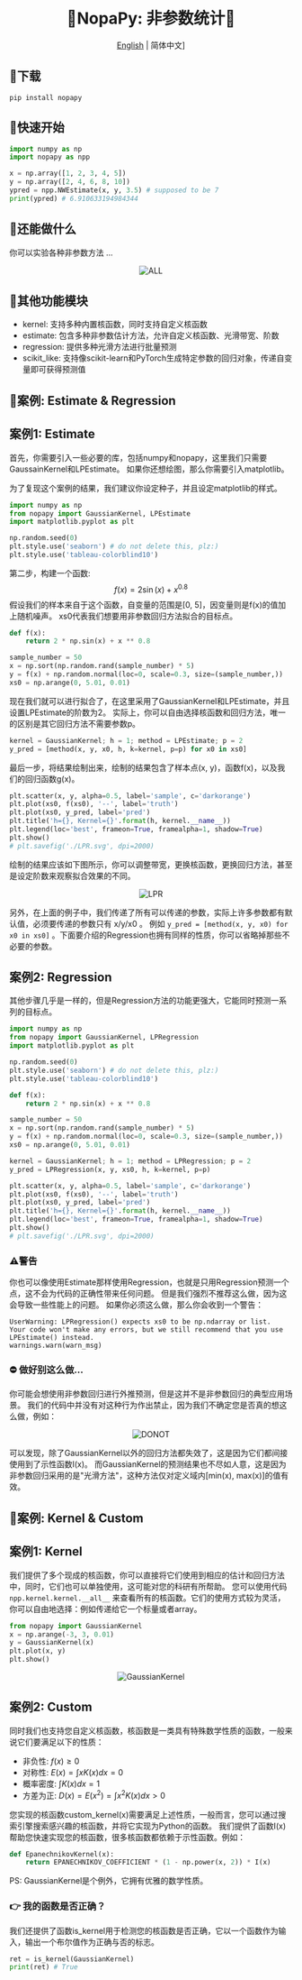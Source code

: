 <h1 align="center">🧰NopaPy: 非参数统计🧰 </h1>

<div align="center">

[English](./README.md) | 简体中文]
</div>

## 🚀下载
`
pip install nopapy
`

## 🎉快速开始
```python
import numpy as np
import nopapy as npp

x = np.array([1, 2, 3, 4, 5])
y = np.array([2, 4, 6, 8, 10])
ypred = npp.NWEstimate(x, y, 3.5) # supposed to be 7
print(ypred) # 6.910633194984344
```

## 📕还能做什么
你可以实验各种非参数方法 ...
<div align="center">
    <img src="./pictures/ALL.svg" alt="ALL">
</div>

## 🎨其他功能模块
- kernel: 支持多种内置核函数，同时支持自定义核函数
- estimate: 包含多种非参数估计方法，允许自定义核函数、光滑带宽、阶数
- regression: 提供多种光滑方法进行批量预测
- scikit_like: 支持像scikit-learn和PyTorch生成特定参数的回归对象，传递自变量即可获得预测值

## 🎰案例: Estimate & Regression
## 案例1: Estimate
首先，你需要引入一些必要的库，包括numpy和nopapy，这里我们只需要GaussainKernel和LPEstimate。
如果你还想绘图，那么你需要引入matplotlib。 

为了复现这个案例的结果，我们建议你设定种子，并且设定matplotlib的样式。
```python
import numpy as np
from nopapy import GaussianKernel, LPEstimate
import matplotlib.pyplot as plt

np.random.seed(0)
plt.style.use('seaborn') # do not delete this, plz:)
plt.style.use('tableau-colorblind10')
```

第二步，构建一个函数:
$$f(x) = 2 \sin(x) + x^{0.8}$$
假设我们的样本来自于这个函数，自变量的范围是[0, 5]，因变量则是f(x)的值加上随机噪声。 xs0代表我们想要用非参数回归方法拟合的目标点。
```python
def f(x):
    return 2 * np.sin(x) + x ** 0.8

sample_number = 50
x = np.sort(np.random.rand(sample_number) * 5)
y = f(x) + np.random.normal(loc=0, scale=0.3, size=(sample_number,))
xs0 = np.arange(0, 5.01, 0.01)
```
现在我们就可以进行拟合了，在这里采用了GaussianKernel和LPEstimate，并且设置LPEstimate的阶数为2。
实际上，你可以自由选择核函数和回归方法，唯一的区别是其它回归方法不需要参数p。
```python
kernel = GaussianKernel; h = 1; method = LPEstimate; p = 2
y_pred = [method(x, y, x0, h, k=kernel, p=p) for x0 in xs0]
```
最后一步，将结果绘制出来，绘制的结果包含了样本点(x, y)，函数f(x)，以及我们的回归函数g(x)。
```python
plt.scatter(x, y, alpha=0.5, label='sample', c='darkorange')
plt.plot(xs0, f(xs0), '--', label='truth')
plt.plot(xs0, y_pred, label='pred')
plt.title('h={}, Kernel={}'.format(h, kernel.__name__))
plt.legend(loc='best', frameon=True, framealpha=1, shadow=True)
plt.show()
# plt.savefig('./LPR.svg', dpi=2000)
```
绘制的结果应该如下图所示，你可以调整带宽，更换核函数，更换回归方法，甚至是设定阶数来观察拟合效果的不同。

<div align="center">
    <img src="./pictures/LPR.svg" alt="LPR">
</div>

另外，在上面的例子中，我们传递了所有可以传递的参数，实际上许多参数都有默认值，必须要传递的参数只有 x/y/x0 。
例如
`
y_pred = [method(x, y, x0) for x0 in xs0]
`
。下面要介绍的Regression也拥有同样的性质，你可以省略掉那些不必要的参数。

## 案例2: Regression
其他步骤几乎是一样的，但是Regression方法的功能更强大，它能同时预测一系列的目标点。
```python
import numpy as np
from nopapy import GaussianKernel, LPRegression
import matplotlib.pyplot as plt

np.random.seed(0)
plt.style.use('seaborn') # do not delete this, plz:)
plt.style.use('tableau-colorblind10')

def f(x):
    return 2 * np.sin(x) + x ** 0.8

sample_number = 50
x = np.sort(np.random.rand(sample_number) * 5)
y = f(x) + np.random.normal(loc=0, scale=0.3, size=(sample_number,))
xs0 = np.arange(0, 5.01, 0.01)

kernel = GaussianKernel; h = 1; method = LPRegression; p = 2
y_pred = LPRegression(x, y, xs0, h, k=kernel, p=p)

plt.scatter(x, y, alpha=0.5, label='sample', c='darkorange')
plt.plot(xs0, f(xs0), '--', label='truth')
plt.plot(xs0, y_pred, label='pred')
plt.title('h={}, Kernel={}'.format(h, kernel.__name__))
plt.legend(loc='best', frameon=True, framealpha=1, shadow=True)
plt.show()
# plt.savefig('./LPR.svg', dpi=2000)
```
### ⚠️警告
你也可以像使用Estimate那样使用Regression，也就是只用Regression预测一个点，这不会为代码的正确性带来任何问题。
但是我们强烈不推荐这么做，因为这会导致一些性能上的问题。
如果你必须这么做，那么你会收到一个警告：
```
UserWarning: LPRegression() expects xs0 to be np.ndarray or list.
Your code won't make any errors, but we still recommend that you use LPEstimate() instead.
warnings.warn(warn_msg) 
```

### ⛔  做好别这么做...
你可能会想使用非参数回归进行外推预测，但是这并不是非参数回归的典型应用场景。
我们的代码中并没有对这种行为作出禁止，因为我们不确定您是否真的想这么做，例如：

<div align="center">
    <img src="./pictures/DONOT.svg" alt="DONOT">
</div>

可以发现，除了GaussianKernel以外的回归方法都失效了，这是因为它们都间接使用到了示性函数I(x)。
而GaussianKernel的预测结果也不尽如人意，这是因为非参数回归采用的是"光滑方法"，这种方法仅对定义域内[min(x), max(x)]的值有效。

## 🎰案例: Kernel & Custom
## 案例1: Kernel
我们提供了多个现成的核函数，你可以直接将它们使用到相应的估计和回归方法中，同时，它们也可以单独使用，这可能对您的科研有所帮助。
您可以使用代码
`
npp.kernel.kernel.__all__
`
来查看所有的核函数。它们的使用方式较为灵活，你可以自由地选择：例如传递给它一个标量或者array。
```python
from nopapy import GaussianKernel
x = np.arange(-3, 3, 0.01)
y = GaussianKernel(x)
plt.plot(x, y)
plt.show()
```
<div align="center">
    <img src="./pictures/GaussianKernel.svg" alt="GaussianKernel">
</div>

## 案例2: Custom

同时我们也支持您自定义核函数，核函数是一类具有特殊数学性质的函数，一般来说它们要满足以下的性质：

- 非负性: $f(x) \geq 0$
- 对称性: $E(x) =\int xK(x) dx=0$
- 概率密度: $\int K(x) dx=1$
- 方差为正: $D(x)=E(x^2)=\int x^2K(x) dx>0$

您实现的核函数custom_kernel(x)需要满足上述性质，一般而言，您可以通过搜索引擎搜索感兴趣的核函数，并将它实现为Python的函数。
我们提供了函数I(x)帮助您快速实现您的核函数，很多核函数都依赖于示性函数。例如：
```python
def EpanechnikovKernel(x):
    return EPANECHNIKOV_COEFFICIENT * (1 - np.power(x, 2)) * I(x)
```
PS: GaussianKernel是个例外，它拥有优雅的数学性质。

### 👉 我的函数是否正确？
我们还提供了函数is_kernel用于检测您的核函数是否正确，它以一个函数作为输入，输出一个布尔值作为正确与否的标志。
```python
ret = is_kernel(GaussianKernel)
print(ret) # True
```